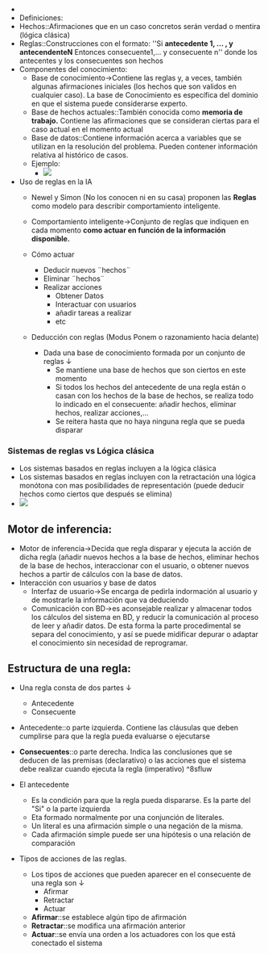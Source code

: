 - 
- Definiciones:
- Hechos::Afirmaciones que en un caso concretos serán verdad o mentira (lógica clásica)
- Reglas::Construcciones con el formato: ''Si **antecedente 1, ... , y antecendenteN** Entonces consecuente1,... y consecuente n'' donde los antecentes y los consecuentes son hechos
- Componentes del conocimiento:
	- Base de conocimiento→Contiene las reglas y, a veces, también algunas afirmaciones iniciales (los hechos que son validos en cualquier caso). La base de Conocimiento es específica del dominio en que el sistema puede considerarse experto.
	- Base de hechos actuales::También conocida como **memoria de trabajo.** Contiene las afirmaciones que se consideran ciertas para el caso actual en el momento actual
	- Base de datos::Contiene información acerca a variables que se utilizan en la resolución del problema. Pueden contener información relativa al histórico de casos. 
	- Ejemplo:
		- ![](https://remnote-user-data.s3.amazonaws.com/XO3Sn7WT7uMeM53ZIERP8GPmWeOocfeN6H6LF2QS1Fzo1BXnooWqNlfDDKLai3FGmRAt1f6jbQyCEGZOaq09Yp-MunEbQm4DYMdTnseKD_JxH72sfLiRx2ru2lFEkq_A.png) 
- Uso de reglas en la IA
    - Newel y Simon (No los conocen ni en su casa) proponen las **Reglas** como modelo para describir comportamiento inteligente.
    - Comportamiento inteligente→Conjunto de reglas que indiquen en cada momento **como actuar en función de la información disponible.** 

    - Cómo actuar
        - Deducir nuevos ¨hechos¨
        - Eliminar ¨hechos¨
        - Realizar acciones 
            - Obtener Datos
            - Interactuar con usuarios
            - añadir tareas a realizar 
            - etc
    - Deducción con reglas (Modus Ponem o razonamiento hacia delante)
        - Dada una base de conocimiento formada por un conjunto de reglas ↓ 
            - Se mantiene una base de hechos que son ciertos en este momento
            - Si todos los hechos del antecedente de una regla están o casan con los hechos de la base de hechos, se realiza todo lo indicado en el consecuente: añadir hechos, eliminar hechos, realizar acciones,...
            - Se reitera hasta que no haya ninguna regla que se pueda disparar

### Sistemas de reglas vs Lógica clásica

- Los sistemas basados en reglas incluyen a la lógica clásica
- Los sistemas basados en reglas incluyen con la retractación una lógica monótona con mas posibilidades de representación (puede deducir hechos como ciertos que después se elimina)
- ![](https://remnote-user-data.s3.amazonaws.com/06d7nEMHfEvmBkttZG16aLE1aQ0_7IFqc8JVIB812xJ456PRdNBeM1m7TDNK9bZU497Z-W3Qlx4RAPZHiIuFkZHo85QruJKHO5mfGHRxH1juIdKZGFC4R6UhrgWpvU7H.png) 
## Motor de inferencia:
- Motor de inferencia→Decida que regla disparar y ejecuta la acción de dicha regla (añadir nuevos hechos a la base de hechos, eliminar hechos de la base de hechos, interaccionar con el usuario, o obtener nuevos hechos a partir de cálculos con la base de datos.
- Interacción con usuarios y base de datos
    - Interfaz de usuario→Se encarga de pedirla indormación al usuario y de mostrarle la información que va deduciendo
    - Comunicación con BD→es aconsejable realizar y almacenar todos los cálculos del sistema en BD, y reducir la comunicación al proceso de leer y añadir datos. De esta forma la parte procedimental se separa del conocimiento, y así se puede midificar depurar o adaptar el conocimiento sin necesidad de reprogramar. 
## Estructura de una regla:

- Una regla consta de dos partes ↓ 
	- Antecedente
	- Consecuente

- Antecedente::o parte izquierda. Contiene las cláusulas que deben cumplirse para que la regla pueda evaluarse o ejecutarse

- **Consecuentes**::o parte derecha. Indica las conclusiones que se deducen de las premisas (declarativo) o las acciones que el sistema debe realizar cuando ejecuta la regla (imperativo)
 ^8sfluw
- El antecedente
	- Es la condición para que la regla pueda dispararse. Es la parte del "Si" o la parte izquierda
	- Eta formado normalmente por una conjunción de literales.
	- Un literal es una afirmación simple o una negación de la misma.
	- Cada afirmación simple puede ser una hipótesis o una relación de comparación
- Tipos de acciones de las reglas.
	- Los tipos de acciones que pueden aparecer en el consecuente de una regla son ↓ 
		- Afirmar
		- Retractar
		- Actuar
	- **Afirmar**::se establece algún tipo de afirmación
	- **Retractar**::se modifica una afirmación anterior
	- **Actuar**::se envía una orden a los actuadores con los que está conectado el sistema 
